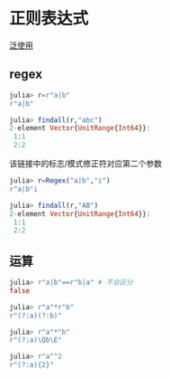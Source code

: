 # 正则表达式
[泛使用](https://github.com/ziishaned/learn-regex/blob/master/translations/README-cn.md)

## regex
```jl
julia> r=r"a|b"
r"a|b"

julia> findall(r,"abc")
2-element Vector{UnitRange{Int64}}:
 1:1
 2:2
```

该链接中的标志/模式修正符对应第二个参数
```jl
julia> r=Regex("a|b","i")
r"a|b"i

julia> findall(r,"AB")
2-element Vector{UnitRange{Int64}}:
 1:1
 2:2
```

## 运算
```jl
julia> r"a|b"==r"b|a" # 不会区分
false

julia> r"a"*r"b"
r"(?:a)(?:b)"

julia> r"a"*"b"
r"(?:a)\Qb\E"

julia> r"a"^2
r"(?:a){2}"
```
